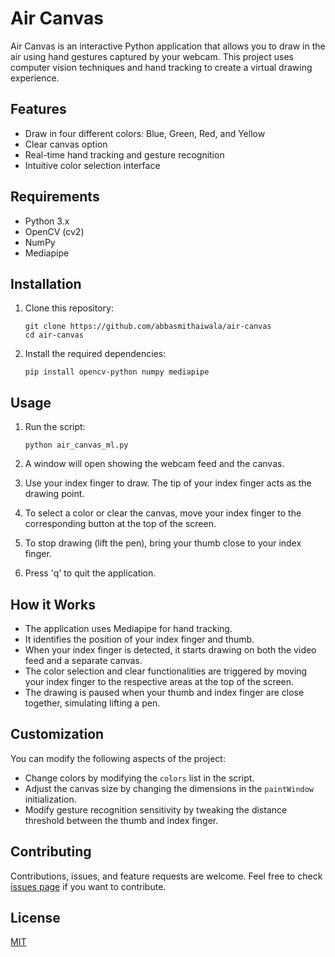 # Air Canvas

Air Canvas is an interactive Python application that allows you to draw in the air using hand gestures captured by your webcam. This project uses computer vision techniques and hand tracking to create a virtual drawing experience.

## Features

- Draw in four different colors: Blue, Green, Red, and Yellow
- Clear canvas option
- Real-time hand tracking and gesture recognition
- Intuitive color selection interface

## Requirements

- Python 3.x
- OpenCV (cv2)
- NumPy
- Mediapipe

## Installation

1. Clone this repository:
   ```
   git clone https://github.com/abbasmithaiwala/air-canvas
   cd air-canvas
   ```

2. Install the required dependencies:
   ```
   pip install opencv-python numpy mediapipe
   ```

## Usage

1. Run the script:
   ```
   python air_canvas_ml.py
   ```

2. A window will open showing the webcam feed and the canvas.

3. Use your index finger to draw. The tip of your index finger acts as the drawing point.

4. To select a color or clear the canvas, move your index finger to the corresponding button at the top of the screen.

5. To stop drawing (lift the pen), bring your thumb close to your index finger.

6. Press 'q' to quit the application.

## How it Works

- The application uses Mediapipe for hand tracking.
- It identifies the position of your index finger and thumb.
- When your index finger is detected, it starts drawing on both the video feed and a separate canvas.
- The color selection and clear functionalities are triggered by moving your index finger to the respective areas at the top of the screen.
- The drawing is paused when your thumb and index finger are close together, simulating lifting a pen.

## Customization

You can modify the following aspects of the project:

- Change colors by modifying the `colors` list in the script.
- Adjust the canvas size by changing the dimensions in the `paintWindow` initialization.
- Modify gesture recognition sensitivity by tweaking the distance threshold between the thumb and index finger.

## Contributing

Contributions, issues, and feature requests are welcome. Feel free to check [issues page](https://github.com/yourusername/air-canvas/issues) if you want to contribute.

## License

[MIT](https://choosealicense.com/licenses/mit/)

